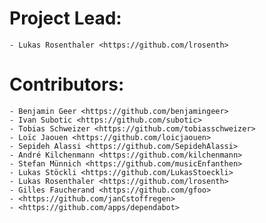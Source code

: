 

# Project Lead:

    - Lukas Rosenthaler <https://github.com/lrosenth>

# Contributors:

    - Benjamin Geer <https://github.com/benjamingeer>
    - Ivan Subotic <https://github.com/subotic>
    - Tobias Schweizer <https://github.com/tobiasschweizer>
    - Loïc Jaouen <https://github.com/loicjaouen>
    - Sepideh Alassi <https://github.com/SepidehAlassi>
    - André Kilchenmann <https://github.com/kilchenmann>
    - Stefan Münnich <https://github.com/musicEnfanthen>
    - Lukas Stöckli <https://github.com/LukasStoeckli>
    - Lukas Rosenthaler <https://github.com/lrosenth>
    - Gilles Faucherand <https://github.com/gfoo>
    - <https://github.com/janCstoffregen>
    - <https://github.com/apps/dependabot>
